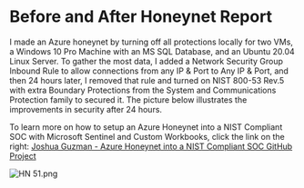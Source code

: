 # Before and After Honeynet Report

I made an Azure honeynet by turning off all protections locally for two VMs, a Windows 10 Pro Machine with an MS SQL Database, and an Ubuntu 20.04 Linux Server. To gather the most data, I added a Network Security Group Inbound Rule to allow connections from any IP & Port to Any IP & Port, and then 24 hours later, I removed that rule and turned on NIST 800-53 Rev.5 with extra Boundary Protections from the System and Communications Protection family to secured it. The picture below illustrates the improvements in security after 24 hours.

To learn more on how to setup an Azure Honeynet into a NIST Compliant SOC with Microsoft Sentinel and Custom Workbooks, click the link on the right: [Joshua Guzman - Azure Honeynet into a NIST Compliant SOC GitHub Project](https://github.com/guzmanjoshua/Cybersecurity-Projects/blob/main/Turning%20an%20Azure%20Honeynet%20into%20a%20NIST%20Compliant%20SOC.md)

![HN 51.png](Before%20and%20After%20Honeynet%20Report%20b4b8246a108e4fb4ad6dbaf414bed6f4/HN_51.png)